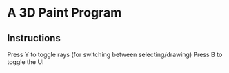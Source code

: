 # A 3D Paint Program

## Instructions
Press Y to toggle rays (for switching between selecting/drawing)
Press B to toggle the UI
